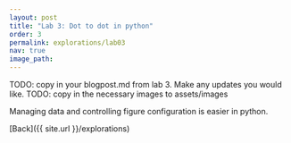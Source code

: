 ```yaml
---
layout: post
title: "Lab 3: Dot to dot in python"
order: 3
permalink: explorations/lab03
nav: true
image_path: 
---
```


TODO: copy in your blogpost.md from lab 3. Make any updates you would like.
TODO: copy in the necessary images to assets/images

Managing data and controlling figure configuration is easier in python.

[Back]({{ site.url }}/explorations)
